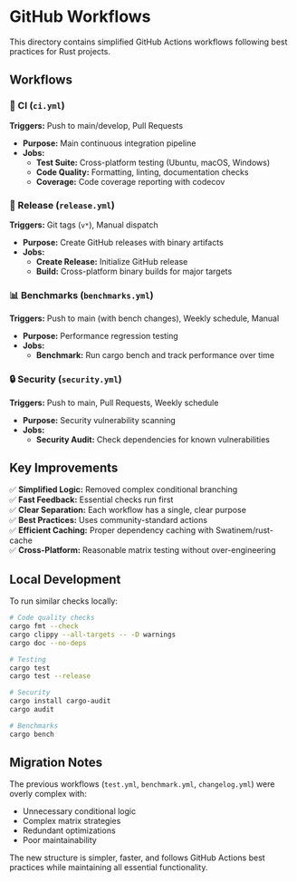 # GitHub Workflows

This directory contains simplified GitHub Actions workflows following best practices for Rust projects.

## Workflows

### 🔄 CI (`ci.yml`)
**Triggers:** Push to main/develop, Pull Requests
- **Purpose:** Main continuous integration pipeline
- **Jobs:**
  - **Test Suite:** Cross-platform testing (Ubuntu, macOS, Windows)
  - **Code Quality:** Formatting, linting, documentation checks
  - **Coverage:** Code coverage reporting with codecov

### 🚀 Release (`release.yml`)
**Triggers:** Git tags (`v*`), Manual dispatch
- **Purpose:** Create GitHub releases with binary artifacts
- **Jobs:**
  - **Create Release:** Initialize GitHub release
  - **Build:** Cross-platform binary builds for major targets

### 📊 Benchmarks (`benchmarks.yml`)
**Triggers:** Push to main (with bench changes), Weekly schedule, Manual
- **Purpose:** Performance regression testing
- **Jobs:**
  - **Benchmark:** Run cargo bench and track performance over time

### 🔒 Security (`security.yml`)
**Triggers:** Push to main, Pull Requests, Weekly schedule
- **Purpose:** Security vulnerability scanning
- **Jobs:**
  - **Security Audit:** Check dependencies for known vulnerabilities

## Key Improvements

✅ **Simplified Logic:** Removed complex conditional branching  
✅ **Fast Feedback:** Essential checks run first  
✅ **Clear Separation:** Each workflow has a single, clear purpose  
✅ **Best Practices:** Uses community-standard actions  
✅ **Efficient Caching:** Proper dependency caching with Swatinem/rust-cache  
✅ **Cross-Platform:** Reasonable matrix testing without over-engineering  

## Local Development

To run similar checks locally:

```bash
# Code quality checks
cargo fmt --check
cargo clippy --all-targets -- -D warnings
cargo doc --no-deps

# Testing
cargo test
cargo test --release

# Security
cargo install cargo-audit
cargo audit

# Benchmarks
cargo bench
```

## Migration Notes

The previous workflows (`test.yml`, `benchmark.yml`, `changelog.yml`) were overly complex with:
- Unnecessary conditional logic
- Complex matrix strategies  
- Redundant optimizations
- Poor maintainability

The new structure is simpler, faster, and follows GitHub Actions best practices while maintaining all essential functionality.
